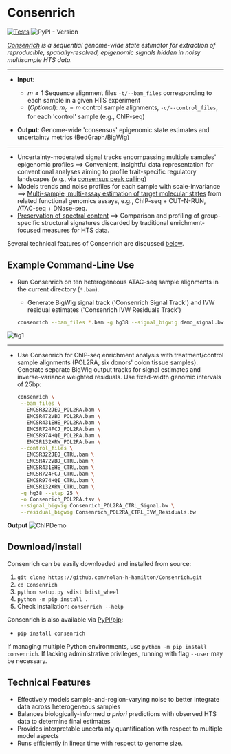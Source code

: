 # Consenrich

[![Tests](https://github.com/nolan-h-hamilton/Consenrich/actions/workflows/Tests.yml/badge.svg?event=workflow_dispatch)](https://github.com/nolan-h-hamilton/Consenrich/actions/workflows/Tests.yml)
![PyPI - Version](https://img.shields.io/pypi/v/consenrich?logo=Python&logoColor=%23FFFFFF&color=%233776AB&link=https%3A%2F%2Fpypi.org%2Fproject%2Fconsenrich%2F)

*[Consenrich](https://github.com/nolan-h-hamilton/Consenrich) is a sequential genome-wide state estimator for extraction of reproducible, spatially-resolved, epigenomic signals hidden in noisy multisample HTS data.*

---

* **Input**:
  * $m \geq 1$ Sequence alignment files `-t/--bam_files` corresponding to each sample in a given HTS experiment
  * (*Optional*): $m_c = m$ control sample alignments, `-c/--control_files`, for each 'control' sample (e.g., ChIP-seq)

* **Output**: Genome-wide 'consensus' epigenomic state estimates and uncertainty metrics (BedGraph/BigWig)

---

* Uncertainty-moderated signal tracks encompassing multiple samples' epigenomic profiles $\implies$ Convenient, insightful data representation for conventional analyses aiming to profile trait-specific regulatory landscapes (e.g., via [consensus peak calling](docs/consensus_peaks.md))
* Models trends and noise profiles for each sample with scale-invariance $\implies$ [Multi-sample, multi-assay estimation of target molecular states](docs/atac_dnase.png) from related functional genomics assays, e.g., ChIP-seq + CUT-N-RUN, ATAC-seq + DNase-seq.
* [Preservation of spectral content](docs/filter_comparison.png) $\implies$ Comparison and profiling of group-specific structural signatures discarded by traditional enrichment-focused measures for HTS data.

Several technical features of Consenrich are discussed [below](#technical-features).

## Example Command-Line Use

* Run Consenrich on ten heterogeneous ATAC-seq sample alignments in the current directory (`*.bam`).
  * Generate BigWig signal track ('Consenrich Signal Track') and IVW residual estimates ('Consenrich IVW Residuals Track')

   ```bash
   consenrich --bam_files *.bam -g hg38 --signal_bigwig demo_signal.bw --residuals_bigwig demo_residuals.bw
   ```

![fig1](docs/figure_1aa.png)

---

* Use Consenrich for ChIP-seq enrichment analysis with treatment/control sample alignments (POL2RA, six donors' colon tissue samples). Generate separate BigWig output tracks for signal estimates and inverse-variance weighted residuals. Use fixed-width genomic intervals of 25bp:

   ```bash
  consenrich \
    --bam_files \
      ENCSR322JEO_POL2RA.bam \
      ENCSR472VBD_POL2RA.bam \
      ENCSR431EHE_POL2RA.bam \
      ENCSR724FCJ_POL2RA.bam \
      ENCSR974HQI_POL2RA.bam \
      ENCSR132XRW_POL2RA.bam \
    --control_files \
      ENCSR322JEO_CTRL.bam \
      ENCSR472VBD_CTRL.bam \
      ENCSR431EHE_CTRL.bam \
      ENCSR724FCJ_CTRL.bam \
      ENCSR974HQI_CTRL.bam \
      ENCSR132XRW_CTRL.bam \
    -g hg38 --step 25 \
    -o Consenrich_POL2RA.tsv \
    --signal_bigwig Consenrich_POL2RA_CTRL_Signal.bw \
    --residual_bigwig Consenrich_POL2RA_CTRL_IVW_Residuals.bw
   ```

**Output**
![ChIPDemo](docs/ChIP_POL2RA_Demo.png)

## Download/Install

Consenrich can be easily downloaded and installed from source:

1. `git clone https://github.com/nolan-h-hamilton/Consenrich.git`
2. `cd Consenrich`
3. `python setup.py sdist bdist_wheel`
4. `python -m pip install .`
5. Check installation: `consenrich --help`

Consenrich is also available via [PyPI/pip](https://pypi.org/project/consenrich/):

* `pip install consenrich`

If managing multiple Python environments, use `python -m pip install consenrich`. If lacking administrative privileges, running with flag `--user` may be necessary.

## Technical Features

* Effectively models sample-and-region-varying noise to better integrate data across heterogeneous samples
* Balances biologically-informed *a priori* predictions with observed HTS data to determine final estimates
* Provides interpretable uncertainty quantification with respect to multiple model aspects
* Runs efficiently in linear time with respect to genome size.
